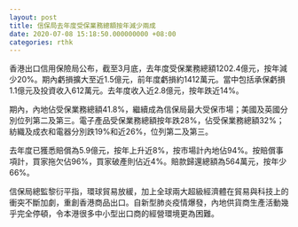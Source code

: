 ```yaml
---
layout: post
title: 信保局去年度受保業務總額按年減少兩成
date: 2020-07-08 15:18:50.000000000 +08:00
categories: rthk
---
```


香港出口信用保險局公布，截至3月底，去年度受保業務總額1202.4億元，按年減少20%。期內虧損擴大至近1.5億元，前年度虧損約1412萬元。當中包括承保虧損1.1億元及投資收入612萬元。去年度收入近2.8億元，按年跌近14%。

期內，內地佔受保業務總額41.8%，繼續成為信保局最大受保市場；美國及英國分別位列第二及第三。電子產品受保業務總額按年跌28%，佔受保業務總額32%；紡織及成衣和電器分別跌19%和近26%，位列第二及第三。

去年度已獲悉賠償為5.9億元，按年上升近8%，按市場計內地佔94%。按賠償事項計，買家拖欠佔96%，買家破產則佔近4%。賠款歸還總額為564萬元，按年少66%。

信保局總監黎衍平指，環球貿易放緩，加上全球兩大超級經濟體在貿易與科技上的衝突不斷加劇，重創香港商品出口。自新型肺炎疫情爆發，內地供貨商生產活動幾乎完全停頓，令本港很多中小型出口商的經營環境更為困難。
